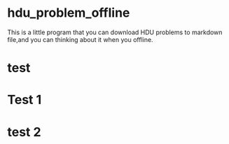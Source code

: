 # hdu_problem_offline
This is a little program that you can download HDU problems to markdown file,and you can thinking about it when you offline.
# test
# Test 1
# test 2
